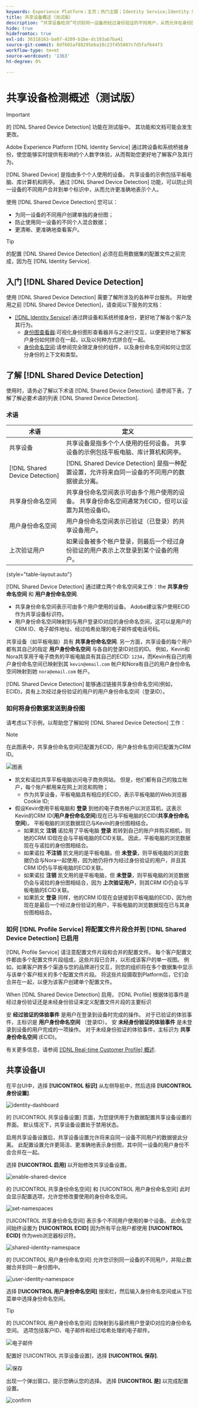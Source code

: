 ```yaml
---
keywords: Experience Platform；主页；热门主题；Identity Service;Identity Service；共享设备；共享设备
title: 共享设备概述（测试版）
description: “共享设备检测”可识别同一设备的经过身份验证的不同用户，从而允许在身份图中更准确地表示客户数据
hide: true
hidefromtoc: true
exl-id: 36318163-ba07-4209-b1be-dc193ab7ba41
source-git-commit: 8df601af88295eba10c23f455807c7d5faf644f3
workflow-type: tm+mt
source-wordcount: '1363'
ht-degree: 0%

---
```


# 共享设备检测概述（测试版）

>[!IMPORTANT]
>
>的 [!DNL Shared Device Detection] 功能在测试版中。 其功能和文档可能会发生更改。

Adobe Experience Platform [!DNL Identity Service] 通过跨设备和系统桥接身份，使您能够实时提供有影响的个人数字体验，从而帮助您更好地了解客户及其行为。

[!DNL Shared Device] 是指由多个个人使用的设备。 共享设备的示例包括平板电脑、库计算机和网亭。 通过 [!DNL Shared Device Detection] 功能，可以防止同一设备的不同用户合并到单个标识中，从而允许更准确地表示个人。

使用 [!DNL Shared Device Detection] 您可以：

* 为同一设备的不同用户创建单独的身份图；
* 防止使用同一设备的不同个人混合数据；
* 更清晰、更准确地查看客户。

>[!TIP]
>
>的配置 [!DNL Shared Device Detection] 必须在启用数据集的配置文件之前完成，因为在 [!DNL Identity Service].

## 入门 [!DNL Shared Device Detection]

使用 [!DNL Shared Device Detection] 需要了解所涉及的各种平台服务。 开始使用之前 [!DNL Shared Device Detection]，请查阅以下服务的文档：

* [[!DNL Identity Service]](../home.md):通过跨设备和系统桥接身份，更好地了解各个客户及其行为。
   * [身份图查看器](./identity-graph-viewer.md):可视化身份图形查看器并与之进行交互，以便更好地了解客户身份如何拼合在一起，以及以何种方式拼合在一起。
   * [身份命名空间](../namespaces.md):请参阅完全限定身份的组件，以及身份命名空间如何让您区分身份的上下文和类型。

## 了解 [!DNL Shared Device Detection]

使用时，请务必了解以下术语
[!DNL Shared Device Detection]. 请参阅下表，了解了解必要术语的列表 [!DNL Shared Device Detection].

### 术语

| 术语 | 定义 |
| --- | --- |
| 共享设备 | 共享设备是指多个个人使用的任何设备。 共享设备的示例包括平板电脑、库计算机和网亭。 |
| [!DNL Shared Device Detection] | [!DNL Shared Device Detection] 是指一种配置设置，允许将来自同一设备的不同用户的数据彼此分离。 |
| 共享身份命名空间 | 共享身份命名空间表示可由多个用户使用的设备。 共享身份命名空间通常为ECID，但可以设置为其他设备ID。 |
| 用户身份命名空间 | 用户身份命名空间表示已验证（已登录）的共享设备用户。 |
| 上次验证用户 | 如果设备被多个帐户登录，则最后一个经过身份验证的用户表示上次登录到某个设备的用户。 |

{style=&quot;table-layout:auto&quot;}

[!DNL Shared Device Detection] 通过建立两个命名空间来工作：the **共享身份命名空间** 和 **用户身份命名空间**.

* 共享身份命名空间表示可由多个用户使用的设备。 Adobe建议客户使用ECID作为共享设备标识符。
* 用户身份命名空间映射到与用户登录ID对应的身份命名空间，这可以是用户的CRM ID、电子邮件地址、经过哈希处理的电子邮件或电话号码。

共享设备（如平板电脑）具有 **共享身份命名空间**. 另一方面，共享设备的每个用户都有其自己的指定 **用户身份命名空间** 与各自的登录ID对应的ID。 例如，Kevin和Nora共享用于电子商务的平板电脑具有其自己的ECID: `1234`，而Kevin有自己的用户身份命名空间已映射到其 `kevin@email.com` 帐户和Nora有自己的用户身份命名空间映射到她 `nora@email.com` 帐户。

[!DNL Shared Device Detection] 能够通过链接共享身份命名空间(例如， ECID)，具有上次经过身份验证的用户的用户身份命名空间（登录ID）。

### 如何将身份数据发送到身份图

请考虑以下示例，以帮助您了解如何 [!DNL Shared Device Detection] 工作：

>[!NOTE]
>
>在此图表中，共享身份命名空间已配置为ECID，用户身份命名空间已配置为CRM ID。

![图表](../images/shared-device/diagram.png)

* 凯文和诺拉共享平板电脑访问电子商务网站。 但是，他们都有自己的独立账户，每个账户都用来在网上浏览和购物；
   * 作为共享设备，平板电脑具有相应的ECID，表示平板电脑的Web浏览器Cookie ID;
* 假设Kevin使用平板电脑和 **登录** 到他的电子商务帐户以浏览耳机，这表示Kevin的CRM ID(**用户身份命名空间**)现在已与平板电脑的ECID(**共享身份命名空间**)。 平板电脑的浏览数据现已与Kevin的身份图相结合。
   * 如果凯文 **注销** 诺拉用了平板电脑 **登录** 若转到自己的账户并购买相机，则她的CRM ID现在会与平板电脑的ECID关联。 因此，平板电脑的浏览数据现在与诺拉的身份图相结合。
   * 如果诺拉 **不注销** 凯文用的是平板电脑，但 **未登录**，则平板电脑的浏览数据仍会与Nora一起使用，因为她仍将作为经过身份验证的用户，并且其CRM ID仍与平板电脑的ECID关联。
   * 如果诺拉 **注销** 凯文用的是平板电脑，但 **未登录**，则平板电脑的浏览数据仍会与诺拉的身份图相结合，因为 **上次验证用户**，则其CRM ID仍会与平板电脑的ECID关联。
   * 如果凯文 **登录** 同样，他的CRM ID现在会链接到平板电脑的ECID，因为他现在是最后一个经过身份验证的用户，平板电脑的浏览数据现在已与其身份图相结合。

### 如何 [!DNL Profile Service] 将配置文件片段合并到 [!DNL Shared Device Detection] 已启用

[!DNL Profile Service] 请注意配置文件片段和合并的配置文件。 每个客户配置文件都由多个配置文件片段组成，这些片段已合并，以形成该客户的单一视图。 例如，如果客户跨多个渠道与您的品牌进行交互，则您的组织将在多个数据集中显示与该单个客户相关的多个配置文件片段。 将这些片段摄取到Platform后，它们会合并在一起，以便为该客户创建单个配置文件。

When [!DNL Shared Device Detection] 启用， [!DNL Profile] 根据体验事件是经过身份验证还是未经身份验证来定义配置文件片段的主要标识

安 **经过验证的体验事件** 是用户在登录到设备时完成的操作。 对于已验证的体验事件，主标识是 **用户身份命名空间** （登录ID）。 安 **未经身份验证的体验事件** 是未登录到设备的用户完成的一项操作。 对于未经身份验证的体验事件，主标识为 **共享身份命名空间** (ECID)。

有关更多信息，请参阅  [[!DNL Real-time Customer Profile] 概述](../../profile/home.md).

## 共享设备UI

在平台UI中，选择 **[!UICONTROL 标识]** 从左侧导航中，然后选择 **[!UICONTROL 身份设置]**.

![identity-dashboard](../images/shared-device/identity-dashboard.png)

的 [!UICONTROL 共享设备设置] 页面，为您提供用于为数据配置共享设备设置的界面。 默认情况下，共享设备设置处于禁用状态。

启用共享设备设置后，共享设备设置允许将来自同一设备不同用户的数据彼此分离。 此配置设置允许更简洁、更准确地表示身份图，其中同一设备的用户身份不会合并在一起。

选择 **[!UICONTROL 启用]** 以开始修改共享设备设置。

![enable-shared-device](../images/shared-device/enable-shared-device.png)

的 [!UICONTROL 共享身份命名空间] 和 [!UICONTROL 用户身份命名空间] 此时会显示配置选项，允许您修改要使用的身份命名空间。

![set-namespaces](../images/shared-device/set-namespaces.png)

[!UICONTROL 共享身份命名空间] 表示多个不同用户使用的单个设备。 此命名空间始终设置为 **[!UICONTROL ECID]** 因为所有平台用户都使用 **[!UICONTROL ECID]** 作为web浏览器标识符。

![shared-identity-namespace](../images/shared-device/shared-identity-namespace.png)

的 [!UICONTROL 用户身份命名空间] 允许您识别同一设备的不同用户，并阻止数据合并到同一身份图中。

![user-identity-namespace](../images/shared-device/user-identity-namespace.png)

选择 **[!UICONTROL 用户身份命名空间]** 搜索栏，然后输入身份命名空间或从下拉菜单中选择身份命名空间。

>[!TIP]
>
>的 [!UICONTROL 用户身份命名空间] 应映射到与最终用户登录ID对应的身份命名空间。 选项包括客户ID、电子邮件和经过哈希处理的电子邮件。

![电子邮件](../images/shared-device/emails.png)

配置好 [!UICONTROL 共享设备设置]，选择 **[!UICONTROL 保存]**.

![保存](../images/shared-device/save.png)

出现一个弹出窗口，提示您确认您的选择。 选择 **[!UICONTROL 是]** 以完成配置设置。

![confirm](../images/shared-device/confirm.png)
